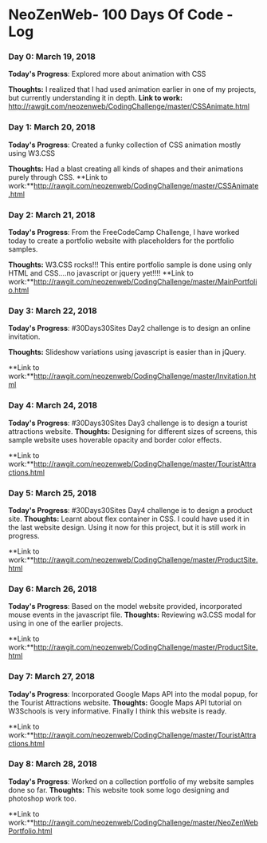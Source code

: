 # NeoZenWeb- 100 Days Of Code - Log


### Day 0: March 19, 2018 


**Today's Progress**: Explored more about animation with CSS

**Thoughts:** I realized that I had used animation earlier in one of my projects, but currently understanding it in depth.
**Link to work:** http://rawgit.com/neozenweb/CodingChallenge/master/CSSAnimate.html

### Day 1: March 20, 2018 


**Today's Progress**: Created a funky collection of CSS animation mostly using W3.CSS

**Thoughts:** Had a blast creating all kinds of shapes and their animations purely through CSS.
**Link to work:**http://rawgit.com/neozenweb/CodingChallenge/master/CSSAnimate.html


### Day 2: March 21, 2018 


**Today's Progress**: From the FreeCodeCamp Challenge, I have worked today to create a portfolio website with placeholders for the portfolio samples.

**Thoughts:** W3.CSS rocks!!!  This entire portfolio sample is done using only HTML and CSS....no javascript or jquery yet!!!!
**Link to work:**http://rawgit.com/neozenweb/CodingChallenge/master/MainPortfolio.html


### Day 3: March 22, 2018 


**Today's Progress**: #30Days30Sites Day2 challenge is to design an online invitation.

**Thoughts:** Slideshow variations using javascript is easier than in jQuery. 

**Link to work:**http://rawgit.com/neozenweb/CodingChallenge/master/Invitation.html

### Day 4: March 24, 2018 


**Today's Progress**: #30Days30Sites Day3 challenge is to design a tourist attractions website.
**Thoughts:** Designing for different sizes of screens, this sample website uses hoverable opacity and border color effects. 

**Link to work:**http://rawgit.com/neozenweb/CodingChallenge/master/TouristAttractions.html


### Day 5: March 25, 2018 


**Today's Progress**: #30Days30Sites Day4 challenge is to design a product site.
**Thoughts:** Learnt about flex container in CSS. I could have used it in the last website design. Using it now for this project, but it is still work in progress. 

**Link to work:**http://rawgit.com/neozenweb/CodingChallenge/master/ProductSite.html



### Day 6: March 26, 2018 


**Today's Progress**: Based on the model website provided, incorporated mouse events in the javascript file.
**Thoughts:** Reviewing w3.CSS modal for using in one of the earlier projects.

**Link to work:**http://rawgit.com/neozenweb/CodingChallenge/master/ProductSite.html


### Day 7: March 27, 2018 


**Today's Progress**: Incorporated Google Maps API into the modal popup, for the Tourist Attractions website.
**Thoughts:** Google Maps API tutorial on W3Schools is very informative. Finally I think this website is ready.

**Link to work:**http://rawgit.com/neozenweb/CodingChallenge/master/TouristAttractions.html

### Day 8: March 28, 2018 


**Today's Progress**: Worked on a collection portfolio of my website samples done so far.
**Thoughts:** This website took some logo designing and photoshop work too.

**Link to work:**http://rawgit.com/neozenweb/CodingChallenge/master/NeoZenWebPortfolio.html

